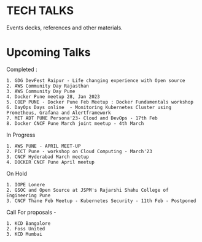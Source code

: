 # TECH TALKS

Events decks, references and other materials.


# Upcoming Talks


Completed :
```
1. GDG DevFest Raipur - Life changing experience with Open source
2. AWS Community Day Rajasthan
3. AWS Community Day Pune
4. Docker Pune meetup 28, Jan 2023
5. COEP PUNE - Docker Pune Feb Meetup : Docker Fundamentals workshop
6. DayOps Days online  - Monitoring Kubernetes Cluster using Prometheus, Grafana and Alertframework
7. MIT ADT PUNE Persona'23- Cloud and DevOps - 17th Feb
8. Docker CNCF Pune March joint meetup - 4th March
```

In Progress
```  
1. AWS PUNE - APRIL MEET-UP
2. PICT Pune - workshop on Cloud Computing - March'23
3. CNCF Hyderabad March meetup 
4. DOCKER CNCF Pune April meetup
```

On Hold
```
1. IOPE Lonere
2. GSOC and Open Source at JSPM's Rajarshi Shahu College of Engineering Pune
3. CNCF Thane Feb Meetup - Kubernetes Security - 11th Feb - Postponed 
```

Call For proposals - 
```
1. KCD Bangalore 
2. Foss United
3. KCD Mumbai 
```
